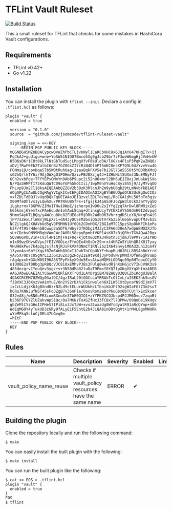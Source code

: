 # TFLint Vault Ruleset

[![Build Status](https://github.com/joomcode/tflint-ruleset-vault/workflows/build/badge.svg?branch=main)](https://github.com/joomcode/tflint-ruleset-vault/actions)

This a small ruleset for TFLint that checks for some mistakes in HashiCorp Vault configurations.

## Requirements

- TFLint v0.42+
- Go v1.22

## Installation

You can install the plugin with `tflint --init`. Declare a config in `.tflint.hcl` as follows:

```hcl
plugin "vault" {
  enabled = true

  version = "0.1.0"
  source  = "github.com/joomcode/tflint-ruleset-vault"

  signing_key = <<-KEY
  -----BEGIN PGP PUBLIC KEY BLOCK-----
  mQGNBGH5MZUBDACypcwBVWZhPbCTLjvKNyl1CaRCbXHCHx6Jq1AYU470HgITx+ij
  Pq4kAJ+guUigu+wne+YoSWS1NIDO7Bmce5Xg0gJcbZ9br7zF3weW6mgHjJVmHvUW
  H5O6xDKr1COt0kL7lNtGbTudSujLMpgXfvF0kUld3A/lXG/s4F1sP3PqK2wZNQ6/
  xDVjfRwF0Eb2TalbC6nBz7GZ8GsZI7cRiN4DlmPT5mKC8esXPTQ9L04zYvvVsw4G
  FONms1D/cpvDqe5lb5WBtRuhOag+2sasBqkFXV5eFbiJGl7Se5S5Ot5Y0DRbXMcQ
  sG2hQ/lkTY6i/9AjQWXgO1POHm/QzivPBJ8Xzjq4J+IZHbHitSUXml3NuEMNyFJf
  GCh2vxbPge+TFfYEPsOMnYn9Ab6P9upc2i52nU6+mrl2Bh6uEJZ8ajJnUakWjSXo
  N/PQa3HMPfI72KduQWTCD9oYGPhGkO1Iii/1wpM0nVYuHqC8yi8S5j9/JyMYvqOQ
  FhLvp9Jm2Cl18ksAEQEAAbQZZGV2b3BzK3RlcnJhZm9ybUBqb29tLmNvbYkB1AQT
  AQgAPgIbAwULCQgHAgYVCgkICwIEFgIDAQIeAQIXgBYhBGUQpdOtB3UsBgOuCIQz
  vxlZDLTdBQJlvUqdBQkFqUEIAAoJEIQzvxlZDLTd/mgL/RoCGA1dhL505nTo3gjv
  X00MfeDhlvs1yLQwhXu/PRTRkUB5fFs+1fgijkJ4pASdFJoZpW3lOckXJaYYyqSQ
  1Lgkzrnx78GPW/ZIMu1THw18WpE/jzherpoIwD6u2sIYYgZzqTArDwl8RWRixZeS
  kG5kmsj6YemTxcPAeEquUn1ohAwL8qaq+dtinsgUcyTVCEX1AYSS0dmH0I2dvpqd
  9HmoS4yKTLBQq/y4WCou8Hc82FUE0afMjDRk2WdbO63VhrrgdDSLeY8/N+qFo4iS
  jPP7sZexLTlWBsjWLpX7i+dA4JyDCSsMZGxiQGI0tVrkGZ5bl66GkvupOfMJvbI5
  NCZilgkQJXHAVbUd5gVQF9MHN1Uf0Qk2CDnH0X/2BGIeMTC15pzSXpOkKFIh1mPa
  k2F/4t9SrHdenbBCwwp2aSDT6/Wby73fKQbgiMJJyC3PA6d38eA7wdpWEMO2XJfb
  sU+CDcbvON99MBqbVWmJWcJA0RL58epyRpmbfVKP14sK07kBjQRh+TGVAQwA2Bgx
  5QvW6GVbLV1n+CVJl4HIiMjF91F0qFkjQtXEQzMa34k6tn5cjdmJl9PMY/1AIYWD
  n1x89wzGHvsOVyuJfEIVVOOie/FfmQEe4hOsDr29nrxt4hRZu5YiUhQRJX01Tyxy
  VHU96kPws7k4p2gJsjfsNjRJsFkVX4QNmCT1RNlibzIX64Snvy1MOA32Lh12cm4Y
  13yxnAs+6bYiXgyf8Zm5Wnh8XGxI1CwhTnCOpUkYF+bupRuH01RLL8RSAhBnYrrd
  yAv5X/0DYcUSgNrL123Gx2uZo3gZHoyZIE9t9Kdj3yPodvN/pMNd7DfWmSgkVuBp
  rAg4pxxh+GXcW0SI96ASSTPyFkkyX9do5ExsAtwaMQMtLGDRqc09p6HTeoxCCyY0
  n1UO0E2aT00bg3pR8QcVJC8i0xEMhvPJBs3FUlq0wkvdRjnXxHGjcV7IHJV9K3s9
  485decgrvCYeuQev3yg/+v+3N58dMa82tuDaT9Pmxf8YQ71pXKgVXYqXhtmzABEB
  AAGJAbwEGAEIACYCGwwWIQRlEKXTrQd1LAYDrgiEM78ZWQy03QUCZb1KdgUJBalA
  4QAKCRCEM78ZWQy03atDC/4gzIRaL20tGGCcLuYRRAkTcOtCmL/uISEKZnkSusGV
  fJBVXC3J6XyzVeAimYuE/0n2YS2rDXh1Ckinwsleh6XILW5CXtDynaYN9dIjmV77
  ixCcLLdjzK6JgBXnd0zrNZLd9ctELurWUUkH/LTbnikbJF792sgWIaFGlZ3m2suT
  hCRu7KNNJufNST45sFo3ZgB7v3SnPie/OoovRom2a8cP6uGbx0bTCUjTxEx5kxer
  G32eA5j/w8NGuFR3iomSXnuXe3TbE0QIQ1+zYYPKZSCQJbsp4PJJM6Dvu/7zqoBl
  b236F97GYZlUZakvWpS1Qc/0a7MKNzToXGZfHxJ3TCBx7l7QPMw/O9QnDe19kHgV
  gbZeMlCYzGHoIIPHeS7IPi8Lu3JxTpW+xvxZ4wxaUg0WYcdyatR91aRcQYnp+4G0
  WdEqMGOY4yTukUD3zGRy9fALyEiF5EntE2b4JiQA8inDDtQgVt+1rM4L8goMWURk
  wYeMFkqSsluCjDEL47bGvq0=
  =hItF
  -----END PGP PUBLIC KEY BLOCK-----
  KEY
}
```

## Rules

| Name                    | Description                                                  | Severity | Enabled | Link |
| ----------------------- | ------------------------------------------------------------ | -------- | ------- | ---- |
| vault_policy_name_reuse | Checks if multiple vault_policy resources have the same name | ERROR    | ✔      |      |

## Building the plugin

Clone the repository locally and run the following command:

```
$ make
```

You can easily install the built plugin with the following:

```
$ make install
```

You can run the built plugin like the following:

```
$ cat << EOS > .tflint.hcl
plugin "vault" {
  enabled = true
}
EOS
$ tflint
```
